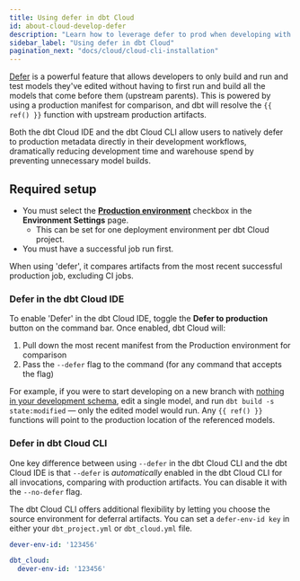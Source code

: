 ```yaml
---
title: Using defer in dbt Cloud
id: about-cloud-develop-defer
description: "Learn how to leverage defer to prod when developing with dbt Cloud."
sidebar_label: "Using defer in dbt Cloud"
pagination_next: "docs/cloud/cloud-cli-installation"
---
```



[Defer](/reference/node-selection/defer) is a powerful feature that allows developers to only build and run and test models they've edited without having to first run and build all the models that come before them (upstream parents). This is powered by using a production manifest for comparison, and dbt will resolve the `{{ ref() }}` function with upstream production artifacts.

Both the dbt Cloud IDE and the dbt Cloud CLI allow users to natively defer to production metadata directly in their development workflows, dramatically reducing development time and warehouse spend by preventing unnecessary model builds. 

## Required setup

- You must select the **[Production environment](/docs/deploy/deploy-environments#set-as-production-environment-beta)** checkbox in the **Environment Settings** page. 
  - This can be set for one deployment environment per dbt Cloud project.
- You must have a successful job run first.

When using 'defer', it compares artifacts from the most recent successful production job, excluding CI jobs.

### Defer in the dbt Cloud IDE

To enable 'Defer' in the dbt Cloud IDE, toggle the **Defer to production** button on the command bar. Once enabled, dbt Cloud will:

1. Pull down the most recent manifest from the Production environment for comparison
2. Pass the `--defer` flag to the command (for any command that accepts the flag)

For example, if you were to start developing on a new branch with [nothing in your development schema](/reference/node-selection/defer#usage), edit a single model, and run `dbt build -s state:modified` &mdash;  only the edited model would run. Any `{{ ref() }}` functions will point to the production location of the referenced models.

<Lightbox src="/img/docs/dbt-cloud/defer-toggle.jpg" width="50%" title="Select the 'Defer to production' toggle to enable Defer in the dbt Cloud IDE."/>

### Defer in dbt Cloud CLI

One key difference between using `--defer` in the dbt Cloud CLI and the dbt Cloud IDE is that `--defer` is *automatically* enabled in the dbt Cloud CLI for all invocations, comparing with production artifacts. You can disable it with the `--no-defer` flag.

The dbt Cloud CLI offers additional flexibility by letting you choose the source environment for deferral artifacts. You can set a `defer-env-id key` in either your `dbt_project.yml` or `dbt_cloud.yml` file.

<File name="dbt_cloud.yml">

  ```yml
dever-env-id: '123456'
```

</File>


<File name="dbt_project.yml"> 

```yml
dbt_cloud:
  dever-env-id: '123456'
```

</File>
